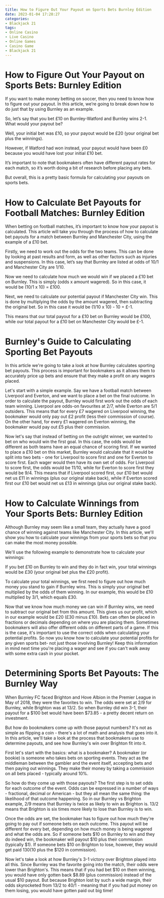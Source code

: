 ```yaml
---
title: How to Figure Out Your Payout on Sports Bets Burnley Edition 
date: 2023-01-04 17:28:27
categories:
- Blackjack 21
tags:
- Online Casino
- Live Casino
- Online Games
- Casino Game
- Blackjack 21
---
```



#  How to Figure Out Your Payout on Sports Bets: Burnley Edition 

If you want to make money betting on soccer, then you need to know how to figure out your payout. In this article, we’re going to break down how to do just that by using Burnley as an example. 

So, let’s say that you bet £10 on Burnley-Watford and Burnley wins 2-1. What would your payout be? 

Well, your initial bet was £10, so your payout would be £20 (your original bet plus the winnings). 

However, if Watford had won instead, your payout would have been £0 because you would have lost your initial £10 bet. 

It’s important to note that bookmakers often have different payout rates for each match, so it’s worth doing a bit of research before placing any bets. 

But overall, this is a pretty basic formula for calculating your payouts on sports bets.

#  How to Calculate Bet Payouts for Football Matches: Burnley Edition 

When betting on football matches, it’s important to know how your payout is calculated. This article will take you through the process of how to calculate bet payouts for a match between Burnley and Manchester City, using the example of a £10 bet.

Firstly, we need to work out the odds for the two teams. This can be done by looking at past results and form, as well as other factors such as injuries and suspensions. In this case, let’s say that Burnley are listed at odds of 10/1 and Manchester City are 1/10.

Now we need to calculate how much we would win if we placed a £10 bet on Burnley. This is simply (odds x amount wagered). So in this case, it would be (10/1 x 10) = £100.

Next, we need to calculate our potential payout if Manchester City win. This is done by multiplying the odds by the amount wagered, then subtracting the original bet. So in this case it would be (1/10 x 10) - 10 = £-1.

This means that our total payout for a £10 bet on Burnley would be £100, while our total payout for a £10 bet on Manchester City would be £-1.

#  Burnley's Guide to Calculating Sporting Bet Payouts 

In this article we're going to take a look at how Burnley calculates sporting bet payouts. 
This process is important for bookmakers as it allows them to accurately price up bets and ensure that they make a profit on any wagers placed. 

Let's start with a simple example. Say we have a football match between Liverpool and Everton, and we want to place a bet on the final outcome. In order to calculate the payout, Burnley would first work out the odds of each team winning. 
Liverpool are odds-on favourites at 2/7, while Everton are 5/1 outsiders. This means that for every £7 wagered on Liverpool winning, the bookmaker would only pay out £2 profit (less their commission of course). 
On the other hand, for every £1 wagered on Everton winning, the bookmaker would pay out £5 plus their commission.

Now let's say that instead of betting on the outright winner, we wanted to bet on who would win the first goal. In this case, the odds would be different as both teams have an equal chance of scoring first. 
If we wanted to place a £10 bet on this market, Burnley would calculate that it would be split into two bets - one for Liverpool to score first and one for Everton to score first. Each wager would then have its own set of odds. 
For Liverpool to score first, the odds would be 11/10, while for Everton to score first they would be 9/4. This means that if Liverpool scored first, our £10 bet would net us £11 in winnings (plus our original stake back), while if Everton scored first our £10 bet would net us £13 in winnings (plus our original stake back).

#  How to Calculate Winnings from Your Sports Bets: Burnley Edition 

Although Burnley may seem like a small team, they actually have a good chance of winning against teams like Manchester City. In this article, we'll show you how to calculate your winnings from your sports bets so that you can make the most money possible.

We'll use the following example to demonstrate how to calculate your winnings: 

If you bet £10 on Burnley to win and they do in fact win, your total winnings would be £30 (your original bet plus the £20 profit).

To calculate your total winnings, we first need to figure out how much money you stand to gain if Burnley wins. This is simply your original bet multiplied by the odds of them winning. In our example, this would be £10 multiplied by 3/1, which equals £30.

Now that we know how much money we can win if Burnley wins, we need to subtract our original bet from this amount. This gives us our profit, which in our example would be £20 (£30 minus £10).
Bets can often be placed in fractions or decimals depending on where you are placing them. Sometimes bookmakers will also offer different odds on different parts of a game. If this is the case, it's important to use the correct odds when calculating your potential profits. 
  So now you know how to calculate your potential profits for any given sports bet- not just those involving Burnley! Keep this information in mind next time you're placing a wager and see if you can't walk away with some extra cash in your pocket.

#  Determining Sports Bet Payouts: The Burnley Way

When Burnley FC faced Brighton and Hove Albion in the Premier League in May of 2018, they were the favorites to win. The odds were set at 2/9 for Burnley, while Brighton was at 13/2. So when Burnley did win 3-1, their payout for a $100 bet would have been $73.85 - a pretty decent return on investment.

But how do bookmakers come up with those payout numbers? It's not as simple as flipping a coin - there's a lot of math and analysis that goes into it. In this article, we'll take a look at the process that bookmakers use to determine payouts, and see how Burnley's win over Brighton fit into it.

First let's start with the basics: what is a bookmaker? A bookmaker (or bookie) is someone who takes bets on sporting events. They act as the middleman between the gambler and the event itself, accepting bets and then paying out winnings. They make their money by taking a commission on all bets placed - typically around 10%.

So how do they come up with those payouts? The first step is to set odds for each outcome of the event. Odds can be expressed in a number of ways - fractional, decimal or American - but they all mean the same thing: the likelihood of that outcome happening. So in our Burnley vs Brighton example, 2/9 means that Burnley is twice as likely to win as Brighton is. 13/2 means that Brighton is six times more likely to lose than Burnley is to win.

Once the odds are set, the bookmaker has to figure out how much they're going to pay out if someone bets on each outcome. This payout will be different for every bet, depending on how much money is being wagered and what the odds are. So if someone bets $10 on Burnley to win and they do indeed win, the bookmaker will payout $10 plus their commission (typically $1). If someone bets $10 on Brighton to lose, however, they would get paid $130 ($10 plus the $120 in commission).

Now let's take a look at how Burnley's 3-1 victory over Brighton played into all this. Since Burnley was the favorite going into the match, their odds were lower than Brighton's. This means that if you had bet $10 on them winning, you would have only gotten back $8.89 (plus commission) instead of the usual $10 payout. But because Brighton lost by such a wide margin, their odds skyrocketed from 13/2 to 40/1 - meaning that if you had put money on them losing, you would have gotten paid out big time!